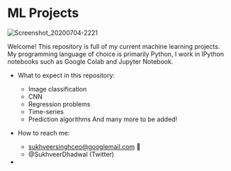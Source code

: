 # ML Projects

![Screenshot_20200704-2221](https://user-images.githubusercontent.com/48221355/87172469-3403c280-c2cc-11ea-8ddd-d1998d92607b.jpg)


Welcome! This repository is full of my current machine learning projects. 
My programming language of choice is primarily Python, I work in IPython notebooks such as Google Colab and Jupyter Notebook. 

* What to expect in this repository:
  - Image classification 
  - CNN
  - Regression problems 
  - Time-series
  - Prediction algorithms 
And many more to be added! 

* How to reach me: 
  - sukhveersinghceo@googlemail.com 📧
  - @SukhveerDhadwal (Twitter)
* 

